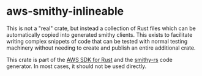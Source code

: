 # aws-smithy-inlineable

This is not a "real" crate, but instead a collection of Rust files which can be automatically copied into generated
smithy clients. This exists to facilitate writing complex snippets of code that can be tested with normal testing machinery
without needing to create and publish an entire additional crate.

<!-- anchor_start:footer -->
This crate is part of the [AWS SDK for Rust](https://awslabs.github.io/aws-sdk-rust/) and the [smithy-rs](https://github.com/awslabs/smithy-rs) code generator. In most cases, it should not be used directly.
<!-- anchor_end:footer -->
